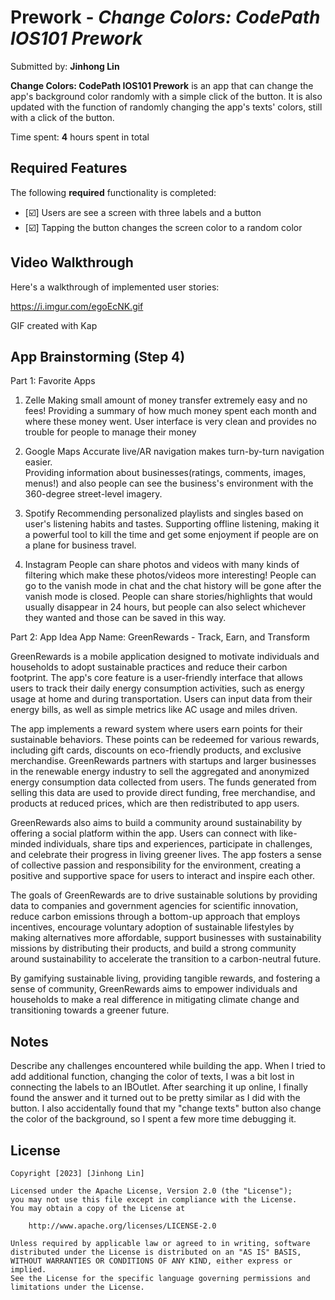 # Prework - *Change Colors: CodePath IOS101 Prework*

Submitted by: **Jinhong Lin**

**Change Colors: CodePath IOS101 Prework** is an app that can change the app's background color randomly with a simple click of the button. It is also updated with the function of randomly changing the app's texts' colors, still with a click of the button. 

Time spent: **4** hours spent in total

## Required Features

The following **required** functionality is completed:

- [☑️] Users are see a screen with three labels and a button
- [☑️] Tapping the button changes the screen color to a random color
 
## Video Walkthrough

Here's a walkthrough of implemented user stories:

https://i.imgur.com/egoEcNK.gif 

<!-- Replace this with whatever GIF tool you used! -->
GIF created with Kap
<!-- Recommended tools:
[Kap](https://getkap.co/) for macOS
[ScreenToGif](https://www.screentogif.com/) for Windows
[peek](https://github.com/phw/peek) for Linux. -->

## App Brainstorming (Step 4)

Part 1: Favorite Apps
1. Zelle
    Making small amount of money transfer extremely easy and no fees!
    Providing a summary of how much money spent each month and where these money went.
    User interface is very clean and provides no trouble for people to manage their money
    
2. Google Maps
    Accurate live/AR navigation makes turn-by-turn navigation easier.  
    Providing information about businesses(ratings, comments, images, menus!) and also people can see the business's environment with the 360-degree street-level imagery. 
    
3. Spotify
    Recommending personalized playlists and singles based on user's listening habits and tastes. 
    Supporting offline listening, making it a powerful tool to kill the time and get some enjoyment if people are on a plane for business travel. 
    
4. Instagram
    People can share photos and videos with many kinds of filtering which make these photos/videos more interesting!
    People can go to the vanish mode in chat and the chat history will be gone after the vanish mode is closed. 
    People can share stories/highlights that would usually disappear in 24 hours, but people can also select whichever they wanted and those can be saved in this way. 
    
Part 2: App Idea
App Name: GreenRewards - Track, Earn, and Transform

GreenRewards is a mobile application designed to motivate individuals and households to adopt sustainable practices and reduce their carbon footprint. The app's core feature is a user-friendly interface that allows users to track their daily energy consumption activities, such as energy usage at home and during transportation. Users can input data from their energy bills, as well as simple metrics like AC usage and miles driven.

The app implements a reward system where users earn points for their sustainable behaviors. These points can be redeemed for various rewards, including gift cards, discounts on eco-friendly products, and exclusive merchandise. GreenRewards partners with startups and larger businesses in the renewable energy industry to sell the aggregated and anonymized energy consumption data collected from users. The funds generated from selling this data are used to provide direct funding, free merchandise, and products at reduced prices, which are then redistributed to app users.

GreenRewards also aims to build a community around sustainability by offering a social platform within the app. Users can connect with like-minded individuals, share tips and experiences, participate in challenges, and celebrate their progress in living greener lives. The app fosters a sense of collective passion and responsibility for the environment, creating a positive and supportive space for users to interact and inspire each other.

The goals of GreenRewards are to drive sustainable solutions by providing data to companies and government agencies for scientific innovation, reduce carbon emissions through a bottom-up approach that employs incentives, encourage voluntary adoption of sustainable lifestyles by making alternatives more affordable, support businesses with sustainability missions by distributing their products, and build a strong community around sustainability to accelerate the transition to a carbon-neutral future.

By gamifying sustainable living, providing tangible rewards, and fostering a sense of community, GreenRewards aims to empower individuals and households to make a real difference in mitigating climate change and transitioning towards a greener future.



## Notes

Describe any challenges encountered while building the app.
When I tried to add additional function, changing the color of texts, I was a bit lost in connecting the labels to an IBOutlet. After searching it up online, I finally found the answer and it turned out to be pretty similar as I did with the button. I also accidentally found that my "change texts" button also change the color of the background, so I spent a few more time debugging it. 

## License

    Copyright [2023] [Jinhong Lin]

    Licensed under the Apache License, Version 2.0 (the "License");
    you may not use this file except in compliance with the License.
    You may obtain a copy of the License at

        http://www.apache.org/licenses/LICENSE-2.0

    Unless required by applicable law or agreed to in writing, software
    distributed under the License is distributed on an "AS IS" BASIS,
    WITHOUT WARRANTIES OR CONDITIONS OF ANY KIND, either express or implied.
    See the License for the specific language governing permissions and
    limitations under the License.
